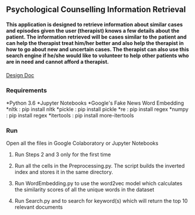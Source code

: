 ## Psychological Counselling Information Retrieval

#### This application is designed to retrieve information about similar cases and episodes given the user (therapist) knows a few details about the patient. The information retrieved will be cases similar to the patient and can help the therapist treat him/her better and also help the therapist in how to go about new and uncertain cases. The therapist can also use this search engine if he/she would like to volunteer to help other patients who are in need and cannot afford a therapist.

#### 
[Design Doc](https://docs.google.com/document/d/1VgWjNgLPa2f-xUXzArxnN3hKYnhJVxk64PtsIyAEVUY/edit?usp=sharing)

### Requirements

*Python 3.6
*Jupyter Notebooks
*Google's Fake News Word Embedding
*nltk : pip install nltk
*pickle : pip install pickle
*re : pip install regex
*numpy : pip install regex
*itertools : pip install more-itertools

### Run

Open all the files in Google Colaboratory or Jupyter Notebooks
1. Run Steps 2 and 3 only for the first time

2. Run all the cells in the Preprocessing.py. The script builds the inverted index and stores it in the same directory.
3. Run WordEmbedding.py to use the word2vec model which calculates the similarity scores of all the unique words in the dataset
4. Run Search.py and to search for keyword(s) which will return the top 10 relevant documents
